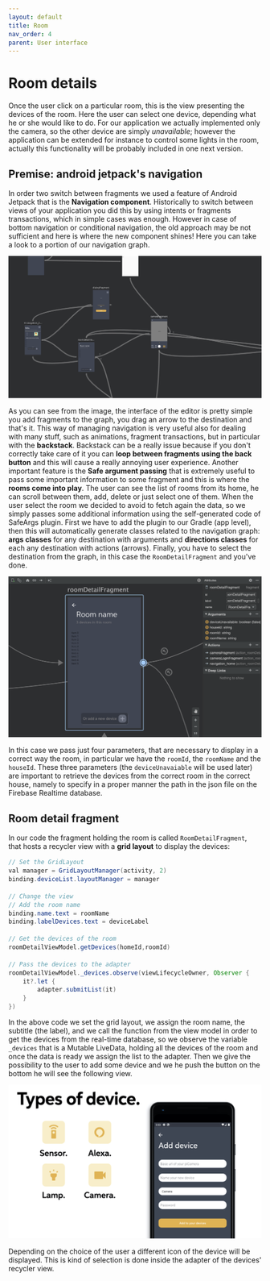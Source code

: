 ```yaml
---
layout: default
title: Room
nav_order: 4
parent: User interface
---
```

#  Room details

Once the user click on a particular room, this is the view presenting the devices of the room. Here the user can select one device, depending what he or she would like to do. For our application we actually implemented only the camera, so the other device are simply *unavailable*; however the application can be extended for instance to control some lights in the room, actually this functionality will be probably included in one next version.

## Premise: android jetpack's navigation

In order two switch between fragments we used a feature of Android Jetpack that is the **Navigation component**. Historically to switch between views of your application you did this by using intents or fragments transactions, which in simple cases was enough. However in case of bottom navigation or conditional navigation, the old approach may be not sufficient and here is where the new component shines! Here you can take a look to a portion of our navigation graph.

![Navigation component](../images/navigation.png)

As you can see from the image, the interface of the editor is pretty simple you add fragments to the graph, you drag an arrow to the destination and that's it. This way of managing navigation is very useful also for dealing with many stuff, such as animations, fragment transactions, but in particular with the **backstack**. Backstack can be a really issue because if you don't correctly take care of it you can **loop between fragments using the back button** and this will cause a really annoying user experience. Another important feature is the **Safe argument passing** that is extremely useful to pass some important information to some fragment and this is where the **rooms come into play**. The user can see the list of rooms from its home, he can scroll between them, add, delete or just select one of them. When the user select the room we decided to avoid to fetch again the data, so we simply passes some additional information using the self-generated code of SafeArgs plugin. First we have to add the plugin to our Gradle (app level), then this will automatically generate classes related to the navigation graph: **args classes** for any destination with arguments and **directions classes** for each any destination with actions (arrows). Finally, you have to select the destination from the graph, in this case the ```RoomDetailFragment``` and you've done.

![SafeArgs](../images/safeArgs.png)

In this case we pass just four parameters, that are necessary to display in a correct way the room, in particular we have the ```roomId```, the ```roomName``` and the ```houseId```. These three parameters (the ```deviceUnavaiable``` will be used later) are important to retrieve the devices from the correct room in the correct house, namely to specify in a proper manner the path in the json file on the Firebase Realtime database.

##  Room detail fragment

In our code the fragment holding the room is called ```RoomDetailFragment```, that hosts a recycler view with a **grid layout** to display the devices:
```java
// Set the GridLayout
val manager = GridLayoutManager(activity, 2)
binding.deviceList.layoutManager = manager

// Change the view
// Add the room name
binding.name.text = roomName
binding.labelDevices.text = deviceLabel

// Get the devices of the room
roomDetailViewModel.getDevices(homeId,roomId)

// Pass the devices to the adapter
roomDetailViewModel._devices.observe(viewLifecycleOwner, Observer {
    it?.let {
        adapter.submitList(it)
    }
})
```
In the above code we set the grid layout, we assign the room name, the subtitle (the label), and we call the function from the view model in order to get the devices from the real-time database, so we observe the variable ```_devices```  that is a Mutable LiveData, holding all the devices of the room and once the data is ready we assign the list to the adapter. Then we give the possibility to the user to add some device and we he push the button on the bottom he will see the following view.

![Add a device](../images/devtypes.jpeg)

Depending on the choice of the user a different icon of the device will be displayed. This is kind of selection is done inside the adapter of the devices' recycler view.
